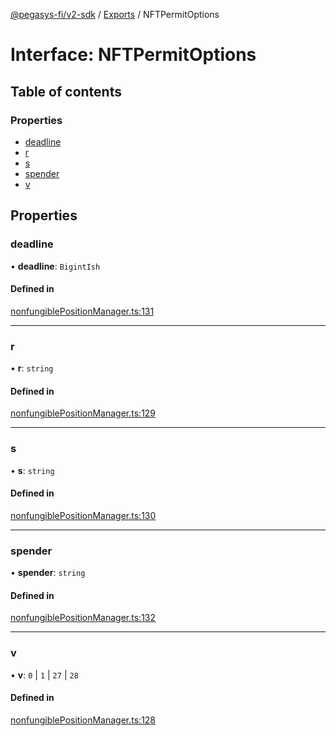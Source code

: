 [@pegasys-fi/v2-sdk](../README.md) / [Exports](../modules.md) / NFTPermitOptions

# Interface: NFTPermitOptions

## Table of contents

### Properties

- [deadline](NFTPermitOptions.md#deadline)
- [r](NFTPermitOptions.md#r)
- [s](NFTPermitOptions.md#s)
- [spender](NFTPermitOptions.md#spender)
- [v](NFTPermitOptions.md#v)

## Properties

### deadline

• **deadline**: `BigintIsh`

#### Defined in

[nonfungiblePositionManager.ts:131](https://github.com/Uniswap/v2-sdk/blob/08a7c05/src/nonfungiblePositionManager.ts#L131)

___

### r

• **r**: `string`

#### Defined in

[nonfungiblePositionManager.ts:129](https://github.com/Uniswap/v2-sdk/blob/08a7c05/src/nonfungiblePositionManager.ts#L129)

___

### s

• **s**: `string`

#### Defined in

[nonfungiblePositionManager.ts:130](https://github.com/Uniswap/v2-sdk/blob/08a7c05/src/nonfungiblePositionManager.ts#L130)

___

### spender

• **spender**: `string`

#### Defined in

[nonfungiblePositionManager.ts:132](https://github.com/Uniswap/v2-sdk/blob/08a7c05/src/nonfungiblePositionManager.ts#L132)

___

### v

• **v**: ``0`` \| ``1`` \| ``27`` \| ``28``

#### Defined in

[nonfungiblePositionManager.ts:128](https://github.com/Uniswap/v2-sdk/blob/08a7c05/src/nonfungiblePositionManager.ts#L128)

